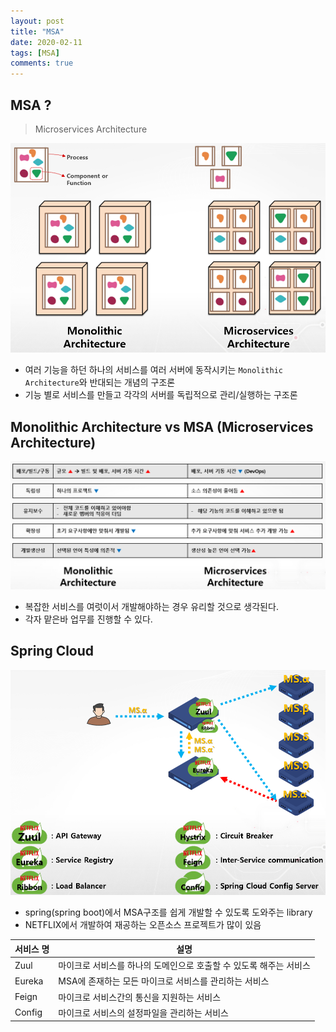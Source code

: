 ```yaml
---
layout: post
title: "MSA"
date: 2020-02-11
tags: [MSA]
comments: true
---
```


## MSA ?

 > Microservices Architecture

![MSA 구조](/assets/imgs/2020-02-11/이미지_1581401611001.png)

 - 여러 기능을 하던 하나의 서비스를 여러 서버에 동작시키는 `Monolithic Architecture`와 반대되는 개념의 구조론
 - 기능 별로 서비스를 만들고 각각의 서버를 독립적으로 관리/실행하는 구조론

## Monolithic Architecture vs MSA (Microservices Architecture)

![verse](/assets/imgs/2020-02-11/이미지_1581401633001.png)

 - 복잡한 서비스를 여럿이서 개발해야하는 경우 유리할 것으로 생각된다.
 - 각자 맡은바 업무를 진행할 수 있다.

## Spring Cloud

![Spring Cloud](/assets/imgs/2020-02-11/이미지_1581401654001.png)

 - spring(spring boot)에서 MSA구조를 쉽게 개발할 수 있도록 도와주는 library
 - NETFLIX에서 개발하여 재공하는 오픈소스 프로젝트가 많이 있음

|서비스 명|설명|
|---|---|
|Zuul|마이크로 서비스를 하나의 도메인으로 호출할 수 있도록 해주는 서비스|
|Eureka|MSA에 존재하는 모든 마이크로 서비스를 관리하는 서비스|
|Feign|마이크로 서비스간의 통신을 지원하는 서비스|
|Config|마이크로 서비스의 설정파일을 관리하는 서비스|
